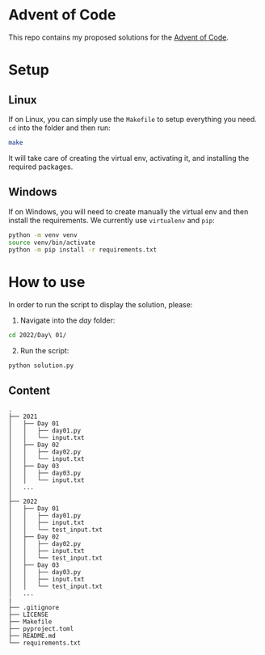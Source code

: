 # Advent of Code

This repo contains my proposed solutions for the [Advent of Code](https://adventofcode.com/).

# Setup

## Linux

If on Linux, you can simply use the `Makefile` to setup everything you need. `cd` into the folder and then run:

```bash
make
```

It will take care of creating the virtual env, activating it, and installing the required packages.

## Windows

If on Windows, you will need to create manually the virtual env and then install the requirements. We currently use `virtualenv` and `pip`:

```bash
python -m venv venv
source venv/bin/activate
python -m pip install -r requirements.txt
```

# How to use

In order to run the script to display the solution, please:

1. Navigate into the _day_ folder:

```bash
cd 2022/Day\ 01/
```

2. Run the script:

```python
python solution.py
```

## Content

```
.
├── 2021
│   ├── Day 01
│   │   ├── day01.py
│   │   └── input.txt
│   ├── Day 02
│   │   ├── day02.py
│   │   └── input.txt
│   ├── Day 03
│   │   ├── day03.py
│   │   └── input.txt
│   ...
│
├── 2022
│   ├── Day 01
│   │   ├── day01.py
│   │   ├── input.txt
│   │   └── test_input.txt
│   ├── Day 02
│   │   ├── day02.py
│   │   ├── input.txt
│   │   └── test_input.txt
│   ├── Day 03
│   │   ├── day03.py
│   │   ├── input.txt
│   │   └── test_input.txt
│   ...
|
├── .gitignore
├── LICENSE
├── Makefile
├── pyproject.toml
├── README.md
└── requirements.txt
```
